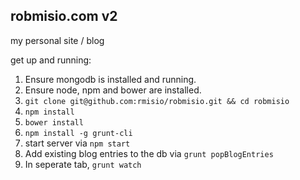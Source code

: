 ## robmisio.com v2
my personal site / blog

get up and running:  
1. Ensure mongodb is installed and running.  
2. Ensure node, npm and bower are installed.  
3. ```git clone git@github.com:rmisio/robmisio.git && cd robmisio```  
4. ```npm install```  
5. ```bower install```  
6. ```npm install -g grunt-cli```  
7. start server via ```npm start```  
8. Add existing blog entries to the db via ```grunt popBlogEntries```  
9. In seperate tab, ```grunt watch```  
